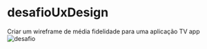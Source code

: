 # desafioUxDesign
Criar um wireframe de média fidelidade para uma aplicação TV app
![desafio](https://github.com/lugael/desafioUxDesign/assets/79815839/5ad3fcce-2b69-4d5a-8eae-cf2eb4f887a8)
